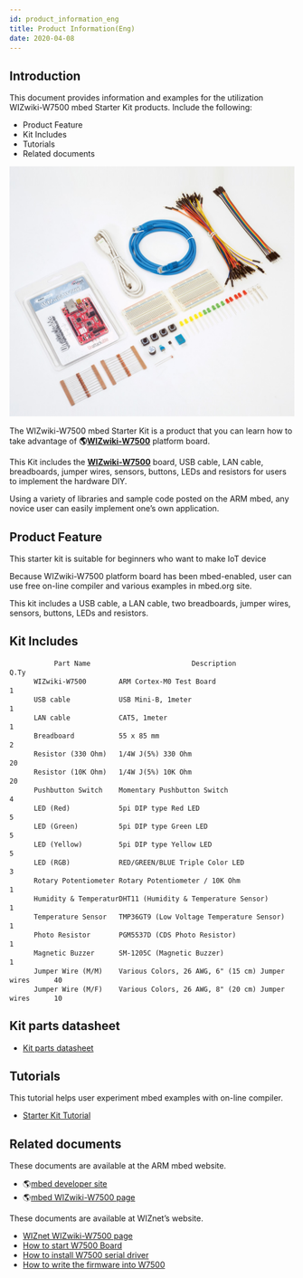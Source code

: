 ```yaml
---
id: product_information_eng
title: Product Information(Eng)
date: 2020-04-08
---
```


## Introduction

This document provides information and examples for the utilization
WIZwiki-W7500 mbed Starter Kit products. Include the following:

- Product Feature
- Kit Includes
- Tutorials
- Related documents

![mbed Starter Kit all parts](/img/products/wizwiki_mbed_kit/kit_kr/mbed_starter_kit_all.jpg)

The WIZwiki-W7500 mbed Starter Kit is a product that you can learn how
to take advantage of **🌎[WIZwiki-W7500](../wizwiki-w7500)**
platform board.

This Kit includes the **[WIZwiki-W7500](../wizwiki-w7500)**
board, USB cable, LAN cable, breadboards, jumper wires, sensors,
buttons, LEDs and resistors for users to implement the hardware DIY.

Using a variety of libraries and sample code posted on the ARM mbed, any
novice user can easily implement one’s own application.

## Product Feature

This starter kit is suitable for beginners who want to make IoT device

Because WIZwiki-W7500 platform board has been mbed-enabled, user can use
free on-line compiler and various examples in mbed.org site.

This kit includes a USB cable, a LAN cable, two breadboards, jumper
wires, sensors, buttons, LEDs and resistors.

## Kit Includes

``` 
           Part Name                         Description                       Q.Ty
      WIZwiki-W7500        ARM Cortex-M0 Test Board                              1
      USB cable            USB Mini-B, 1meter                                    1
      LAN cable            CAT5, 1meter                                          1
      Breadboard           55 x 85 mm                                            2
      Resistor (330 Ohm)   1/4W J(5%) 330 Ohm                                    20
      Resistor (10K Ohm)   1/4W J(5%) 10K Ohm                                    20
      Pushbutton Switch    Momentary Pushbutton Switch                           4
      LED (Red)            5pi DIP type Red LED                                  5
      LED (Green)          5pi DIP type Green LED                                5
      LED (Yellow)         5pi DIP type Yellow LED                               5
      LED (RGB)            RED/GREEN/BLUE Triple Color LED                       3
      Rotary Potentiometer Rotary Potentiometer / 10K Ohm                        1
      Humidity & TemperaturDHT11 (Humidity & Temperature Sensor)                 1
      Temperature Sensor   TMP36GT9 (Low Voltage Temperature Sensor)             1
      Photo Resistor       PGM5537D (CDS Photo Resistor)                         1
      Magnetic Buzzer      SM-1205C (Magnetic Buzzer)                            1
      Jumper Wire (M/M)    Various Colors, 26 AWG, 6" (15 cm) Jumper wires      40
      Jumper Wire (M/F)    Various Colors, 26 AWG, 8" (20 cm) Jumper wires      10
```

## Kit parts datasheet

* [Kit parts datasheet](kit_parts_datasheet)
   
## Tutorials

This tutorial helps user experiment mbed examples with on-line compiler.

* [Starter Kit Tutorial](tutorial_eng)

## Related documents

These documents are available at the ARM mbed website.

  - 🌎[mbed developer site](https://developer.mbed.org)
  - 🌎[mbed WIZwiki-W7500 page](https://developer.mbed.org/platforms/WIZwiki-W7500/)

These documents are available at WIZnet’s website.

   * [WIZnet WIZwiki-W7500 page](../wizwiki-w7500)
   * [How to start W7500 Board](../Getting-Started/how-to-start-wizwiki-w7500-board)
   * [How to install W7500 serial driver](../Getting-Started/how-to-install-wizwiki-7500-serial-driver)
   * [How to write the firmware into W7500](../Getting-Started/how-to-write-firmware-into-wizwiki-w7500)
